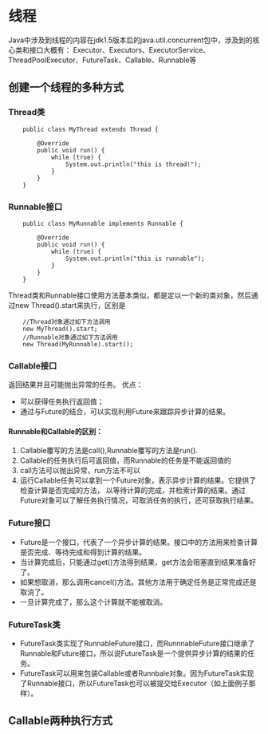 # 线程
Java中涉及到线程的内容在jdk1.5版本后的java.util.concurrent包中，涉及到的核心类和接口大概有：
Executor、Executors、ExecutorService、ThreadPoolExecutor、FutureTask、Callable、Runnable等

## 创建一个线程的多种方式
### Thread类
```
    public class MyThread extends Thread {

        @Override
        public void run() {
            while (true) {
                System.out.println("this is thread!");
            }
        }
    }

```
### Runnable接口
```
    public class MyRunnable implements Runnable {

        @Override
        public void run() {
            while (true) {
                System.out.println("this is runnable");
            }
        }
    }
```

Thread类和Runnable接口使用方法基本类似，都是定以一个新的类对象，然后通过new Thread().start来执行，区别是
```
    //Thread对象通过如下方法调用
    new MyThread().start;
    //Runnable对象通过如下方法调用
    new Thread(MyRunnable).start();
```
### Callable接口
返回结果并且可能抛出异常的任务。
优点：
* 可以获得任务执行返回值；
* 通过与Future的结合，可以实现利用Future来跟踪异步计算的结果。

#### Runnable和Callable的区别：
1) Callable覆写的方法是call(),Runnable覆写的方法是run().
2) Callable的任务执行后可返回值，而Runnable的任务是不能返回值的
3) call方法可以抛出异常，run方法不可以
4) 运行Callable任务可以拿到一个Future对象，表示异步计算的结果。它提供了检查计算是否完成的方法，
以等待计算的完成，并检索计算的结果。通过Future对象可以了解任务执行情况，可取消任务的执行，还可获取执行结果。

### Future接口
* Future是一个接口，代表了一个异步计算的结果。接口中的方法用来检查计算是否完成、等待完成和得到计算的结果。
* 当计算完成后，只能通过get()方法得到结果，get方法会阻塞直到结果准备好了。
* 如果想取消，那么调用cancel()方法。其他方法用于确定任务是正常完成还是取消了。
* 一旦计算完成了，那么这个计算就不能被取消。

### FutureTask类
* FutureTask类实现了RunnableFuture接口，而RunnnableFuture接口继承了Runnable和Future接口，所以说FutureTask是一个提供异步计算的结果的任务。
* FutureTask可以用来包装Callable或者Runnbale对象。因为FutureTask实现了Runnable接口，所以FutureTask也可以被提交给Executor（如上面例子那样）。

## Callable两种执行方式